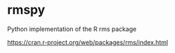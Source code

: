 # rmspy
Python implementation of the R rms package 

https://cran.r-project.org/web/packages/rms/index.html
